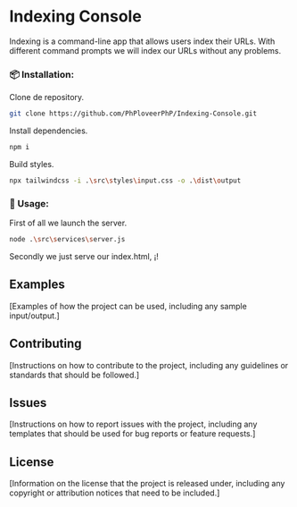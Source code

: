 # Indexing Console

Indexing is a command-line app that allows users index their URLs.  With different command prompts we will index our URLs without any problems.

### 📦 Installation:

Clone de repository.

```bash
git clone https://github.com/PhPloveerPhP/Indexing-Console.git
```

Install dependencies.

```bash
npm i
```

Build styles.

```bash
npx tailwindcss -i .\src\styles\input.css -o .\dist\output
```

### 📄 Usage:

First of all we launch the server.

```bash
node .\src\services\server.js
```

Secondly we just serve our index.html, ¡!



## Examples

[Examples of how the project can be used, including any sample input/output.]

## Contributing

[Instructions on how to contribute to the project, including any guidelines or standards that should be followed.]

## Issues

[Instructions on how to report issues with the project, including any templates that should be used for bug reports or feature requests.]

## License

[Information on the license that the project is released under, including any copyright or attribution notices that need to be included.]

